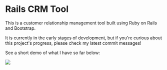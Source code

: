 # Rails CRM Tool
This is a customer relationship management tool built using Ruby on Rails and Bootstrap.

It is currently in the early stages of development, but if you're curious about this project's progress, please check my latest commit messages!

See a short demo of what I have so far below:

<img src="app/assets/images/railsforce-demo.gif">
